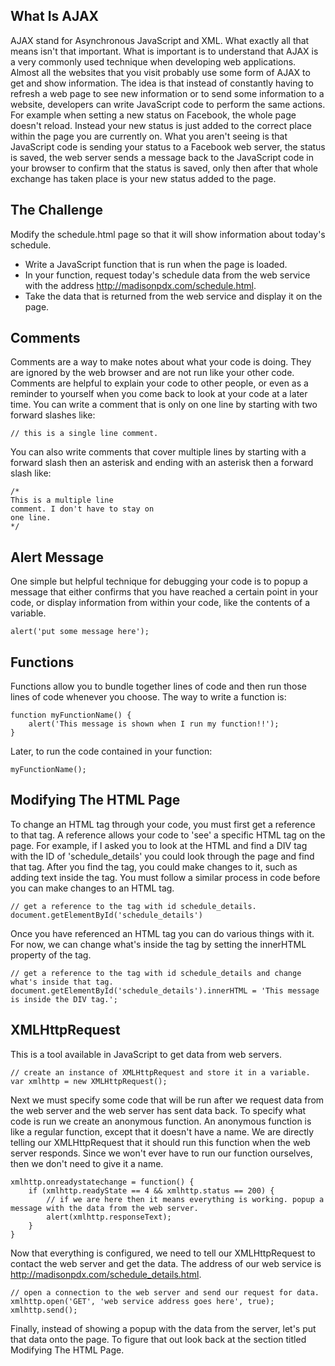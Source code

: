 What Is AJAX
------------

AJAX stand for Asynchronous JavaScript and XML. What exactly all that means isn't that important. What is important is
to understand that AJAX is a very commonly used technique when developing web applications. Almost all the websites that
you visit probably use some form of AJAX to get and show information. The idea is that instead of constantly having to
refresh a web page to see new information or to send some information to a website, developers can write JavaScript
code to perform the same actions. For example when setting a new status on Facebook, the whole page doesn't reload.
Instead your new status is just added to the correct place within the page you are currently on. What you aren't seeing
is that JavaScript code is sending your status to a Facebook web server, the status is saved, the web server sends a
message back to the JavaScript code in your browser to confirm that the status is saved, only then after that whole
exchange has taken place is your new status added to the page.

The Challenge
-------------

Modify the schedule.html page so that it will show information about today's schedule.

- Write a JavaScript function that is run when the page is loaded.
- In your function, request today's schedule data from the web service with the address http://madisonpdx.com/schedule.html.
- Take the data that is returned from the web service and display it on the page.

Comments
--------

Comments are a way to make notes about what your code is doing. They are ignored by the web browser and are not run
like your other code. Comments are helpful to explain your code to other people, or even as a reminder to yourself
when you come back to look at your code at a later time. You can write a comment that is only on one line by starting
with two forward slashes like:

```
// this is a single line comment.
```

You can also write comments that cover multiple lines by starting with a forward slash then an asterisk and ending
with an asterisk then a forward slash like:

```
/*
This is a multiple line
comment. I don't have to stay on
one line.
*/
```

Alert Message
-------------

One simple but helpful technique for debugging your code is to popup a message that either confirms that
you have reached a certain point in your code, or display information from within your code, like the contents
of a variable.

```
alert('put some message here');
```

Functions
---------

Functions allow you to bundle together lines of code and then run those lines of code whenever you choose.
The way to write a function is:

```
function myFunctionName() {
    alert('This message is shown when I run my function!!');
}
```

Later, to run the code contained in your function:

```
myFunctionName();
```

Modifying The HTML Page
-----------------------

To change an HTML tag through your code, you must first get a reference to that tag. A reference allows your code
to 'see' a specific HTML tag on the page. For example, if I asked you to look at the HTML and find a DIV tag with
the ID of 'schedule_details' you could look through the page and find that tag. After you find the tag, you could
make changes to it, such as adding text inside the tag. You must follow a similar process in code before you
can make changes to an HTML tag.

```
// get a reference to the tag with id schedule_details.
document.getElementById('schedule_details')
```

Once you have referenced an HTML tag you can do various things with it. For now, we can change what's inside the
tag by setting the innerHTML property of the tag.

```
// get a reference to the tag with id schedule_details and change what's inside that tag.
document.getElementById('schedule_details').innerHTML = 'This message is inside the DIV tag.';
```

XMLHttpRequest
--------------

This is a tool available in JavaScript to get data from web servers.

```
// create an instance of XMLHttpRequest and store it in a variable.
var xmlhttp = new XMLHttpRequest();
```

Next we must specify some code that will be run after we request data from the web server and the web server has
sent data back. To specify what code is run we create an anonymous function. An anonymous function is like a regular
function, except that it doesn't have a name. We are directly telling our XMLHttpRequest that it should run
this function when the web server responds. Since we won't ever have to run our function ourselves, then we
don't need to give it a name.

```
xmlhttp.onreadystatechange = function() {
    if (xmlhttp.readyState == 4 && xmlhttp.status == 200) {
        // if we are here then it means everything is working. popup a message with the data from the web server.
        alert(xmlhttp.responseText);
    }
}
```

Now that everything is configured, we need to tell our XMLHttpRequest to contact the web server and get the data. The
address of our web service is http://madisonpdx.com/schedule_details.html.

```
// open a connection to the web server and send our request for data.
xmlhttp.open('GET', 'web service address goes here', true);
xmlhttp.send();
```

Finally, instead of showing a popup with the data from the server, let's put that data onto the page. To figure that out
look back at the section titled Modifying The HTML Page.
